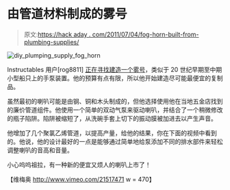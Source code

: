 # 由管道材料制成的雾号

> 原文:[https://hack aday . com/2011/07/04/fog-horn-built-from-plumbing-supplies/](https://hackaday.com/2011/07/04/fog-horn-built-from-plumbing-supplies/)

![diy_plumping_supply_fog_horn](../Images/b16bfa8b0a66cff29438da0c23d31975.png "diy_plumping_supply_fog_horn")

Instructables 用户[rog8811] [正在寻找建造一个雾号](http://www.instructables.com/id/Loud-foghorn-from-plumbing-parts)，类似于 20 世纪早期至中期小型船只上的手泵装置。他的预算有点有限，所以他开始建造尽可能最便宜的复制品。

虽然最初的喇叭可能是由钢、铜和木头制成的，但他选择使用他在当地五金店找到的廉价管道组件。他使用一个简单的双动气泵来驱动喇叭，并结合了一个稍微修改的瓶子陷阱。陷阱被缩短了，从洗碗手套上切下的振动膜被加进去以产生声音。

他增加了几个聚氯乙烯管道，以提高产量，给他的结果，你在下面的视频中看到的。他说，他的设计最好的一点是能够通过简单地给泵添加不同的排水部件来轻松调整喇叭的音高和音量。

小心呜呜祖拉，有一种新的便宜又烦人的喇叭上市了！

【维梅奥 http://www.vimeo.com/21517471 w = 470】